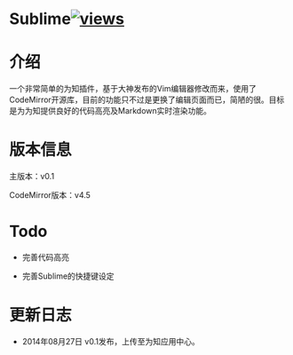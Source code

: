 Sublime[![views](https://sourcegraph.com/api/repos/github.com/Xuanwo/SublimeForWiz/.counters/views.png)](https://sourcegraph.com/github.com/Xuanwo/SublimeForWiz)
=========
# 介绍
一个非常简单的为知插件，基于大神发布的Vim编辑器修改而来，使用了CodeMirror开源库，目前的功能只不过是更换了编辑页面而已，简陋的很。目标是为为知提供良好的代码高亮及Markdown实时渲染功能。

# 版本信息
主版本：v0.1

CodeMirror版本：v4.5

# Todo
- 完善代码高亮

- 完善Sublime的快捷键设定

# 更新日志
- 2014年08月27日 v0.1发布，上传至为知应用中心。